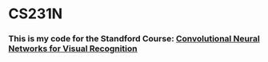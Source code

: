 # CS231N

### This is my code for the Standford Course: [Convolutional Neural Networks for Visual Recognition](http://cs231n.github.io/)
